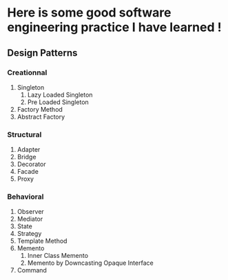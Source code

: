 # Here is some good software engineering practice I have learned !

## Design Patterns
### Creationnal
1. Singleton
   1. Lazy Loaded Singleton
   2. Pre Loaded Singleton
3. Factory Method
4. Abstract Factory
### Structural
1. Adapter
2. Bridge
3. Decorator
4. Facade
5. Proxy
### Behavioral
1. Observer
2. Mediator
3. State
4. Strategy
5. Template Method
6. Memento
   1. Inner Class Memento
   2. Memento by Downcasting Opaque Interface
8. Command


